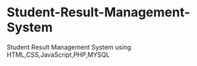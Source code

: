 # Student-Result-Management-System
Student Result Management System using HTML,CSS,JavaScript,PHP,MYSQL
